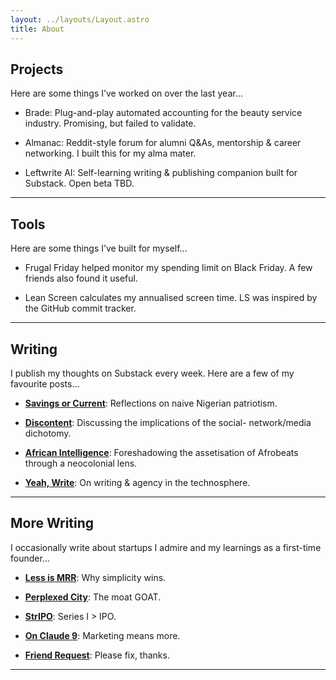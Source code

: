 ```yaml
---
layout: ../layouts/Layout.astro
title: About
---
```


## Projects
Here are some things I’ve worked on over the last year...

* Brade: Plug-and-play automated accounting for the beauty service industry. Promising, but failed to validate.
  
* Almanac: Reddit-style forum for alumni Q&As, mentorship & career networking. I built this for my alma mater.

* Leftwrite AI: Self-learning writing & publishing companion built for Substack. Open beta TBD.

---

## Tools
Here are some things I’ve built for myself...

* Frugal Friday helped monitor my spending limit on Black Friday. A few friends also found it useful.
 
* Lean Screen calculates my annualised screen time. LS was inspired by the GitHub commit tracker.

---

## Writing
I publish my thoughts on Substack every week. Here are a few of my favourite posts...

* **[Savings or Current](https://shortdecades.com/p/savings-or-current)**: Reflections on naive Nigerian patriotism.
  
* **[Discontent](https://shortdecades.com/p/discontent)**: Discussing the implications of the social- network/media dichotomy.
  
* **[African Intelligence](https://shortdecades.com/p/african-intelligence)**: Foreshadowing the assetisation of Afrobeats through a neocolonial lens.

* **[Yeah, Write](https://shortdecades.com/p/yeah-write)**: On writing & agency in the technosphere.

---

## More Writing
I occasionally write about startups I admire and my learnings as a first-time founder...

* **[Less is MRR](https://t18e.com/less-is-mrr)**: Why simplicity wins.
  
* **[Perplexed City](https://t18e.com/perplexed)**: The moat GOAT.
  
* **[StrIPO](https://t18e.com/stripo)**: Series I > IPO.
  
* **[On Claude 9](https://t18e.com/claude-9)**: Marketing means more.
  
* **[Friend Request](https://t18e.com/friend-request)**: Please fix, thanks.

---
